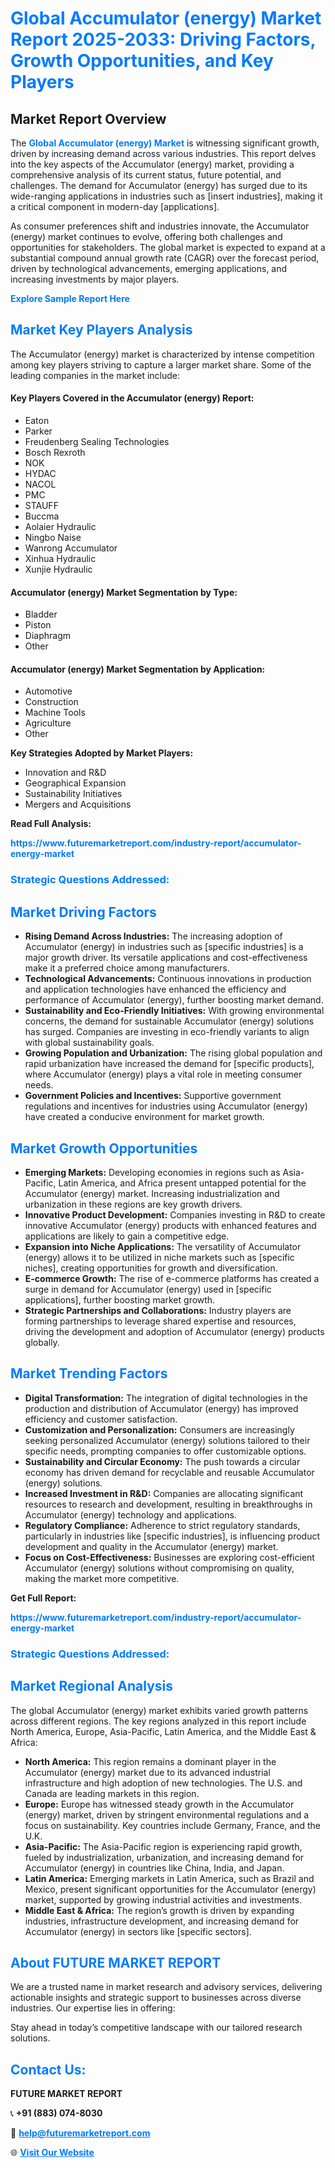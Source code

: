 <h1 style="color: #007BFF;">Global Accumulator (energy) Market Report 2025-2033: Driving Factors, Growth Opportunities, and Key Players</h1>

<section id="overview">
<h2>Market Report Overview</h2>
<p>The <a href="https://www.futuremarketreport.com/industry-report/accumulator-energy-market" style="color: #007BFF; text-decoration: none;"><strong>Global Accumulator (energy) Market</strong></a> is witnessing significant growth, driven by increasing demand across various industries. This report delves into the key aspects of the Accumulator (energy) market, providing a comprehensive analysis of its current status, future potential, and challenges. The demand for Accumulator (energy) has surged due to its wide-ranging applications in industries such as [insert industries], making it a critical component in modern-day [applications].</p>
<p>As consumer preferences shift and industries innovate, the Accumulator (energy) market continues to evolve, offering both challenges and opportunities for stakeholders. The global market is expected to expand at a substantial compound annual growth rate (CAGR) over the forecast period, driven by technological advancements, emerging applications, and increasing investments by major players.</p>
</section>

<section id="overview">
<p><a href="https://www.futuremarketreport.com/request-sample/reportId=85847" style="color: #007BFF; text-decoration: none;"><strong>Explore Sample Report Here</strong></a></p>
</section>

<section id="key-players">
<h2 style="color: #007BFF;">Market Key Players Analysis</h2>
<p>The Accumulator (energy) market is characterized by intense competition among key players striving to capture a larger market share. Some of the leading companies in the market include:</p>
<h4>Key Players Covered in the Accumulator (energy) Report:</h4>
<ul><li>Eaton</li><li>Parker</li><li>Freudenberg Sealing Technologies</li><li>Bosch Rexroth</li><li>NOK</li><li>HYDAC</li><li>NACOL</li><li>PMC</li><li>STAUFF</li><li>Buccma</li><li>Aolaier Hydraulic</li><li>Ningbo Naise</li><li>Wanrong Accumulator</li><li>Xinhua Hydraulic</li><li>Xunjie Hydraulic</li></ul>
<h4>Accumulator (energy) Market Segmentation by Type:</h4>
<ul><li>Bladder</li><li>Piston</li><li>Diaphragm</li><li>Other</li></ul>

<h4>Accumulator (energy) Market Segmentation by Application:</h4>
<ul><li>Automotive</li><li>Construction</li><li>Machine Tools</li><li>Agriculture</li><li>Other</li></ul>
<p><strong>Key Strategies Adopted by Market Players:</strong></p>
<ul>
<li>Innovation and R&D</li>
<li>Geographical Expansion</li>
<li>Sustainability Initiatives</li>
<li>Mergers and Acquisitions</li>
</ul>
</section>

<section>
<p><strong>Read Full Analysis: </strong></p><a href="https://www.futuremarketreport.com/industry-report/accumulator-energy-market" style="color: #007BFF; text-decoration: none;"><strong>https://www.futuremarketreport.com/industry-report/accumulator-energy-market</strong></a>
<h3 style="color: #007BFF;">Strategic Questions Addressed:</h3>
</section>

<section id="driving-factors">
<h2 style="color: #007BFF;">Market Driving Factors</h2>
<ul>
<li><strong>Rising Demand Across Industries:</strong> The increasing adoption of Accumulator (energy) in industries such as [specific industries] is a major growth driver. Its versatile applications and cost-effectiveness make it a preferred choice among manufacturers.</li>
<li><strong>Technological Advancements:</strong> Continuous innovations in production and application technologies have enhanced the efficiency and performance of Accumulator (energy), further boosting market demand.</li>
<li><strong>Sustainability and Eco-Friendly Initiatives:</strong> With growing environmental concerns, the demand for sustainable Accumulator (energy) solutions has surged. Companies are investing in eco-friendly variants to align with global sustainability goals.</li>
<li><strong>Growing Population and Urbanization:</strong> The rising global population and rapid urbanization have increased the demand for [specific products], where Accumulator (energy) plays a vital role in meeting consumer needs.</li>
<li><strong>Government Policies and Incentives:</strong> Supportive government regulations and incentives for industries using Accumulator (energy) have created a conducive environment for market growth.</li>
</ul>
</section>

<section id="growth-opportunities">
<h2 style="color: #007BFF;">Market Growth Opportunities</h2>
<ul>
<li><strong>Emerging Markets:</strong> Developing economies in regions such as Asia-Pacific, Latin America, and Africa present untapped potential for the Accumulator (energy) market. Increasing industrialization and urbanization in these regions are key growth drivers.</li>
<li><strong>Innovative Product Development:</strong> Companies investing in R&D to create innovative Accumulator (energy) products with enhanced features and applications are likely to gain a competitive edge.</li>
<li><strong>Expansion into Niche Applications:</strong> The versatility of Accumulator (energy) allows it to be utilized in niche markets such as [specific niches], creating opportunities for growth and diversification.</li>
<li><strong>E-commerce Growth:</strong> The rise of e-commerce platforms has created a surge in demand for Accumulator (energy) used in [specific applications], further boosting market growth.</li>
<li><strong>Strategic Partnerships and Collaborations:</strong> Industry players are forming partnerships to leverage shared expertise and resources, driving the development and adoption of Accumulator (energy) products globally.</li>
</ul>
</section>

<section id="trending-factors">
<h2 style="color: #007BFF;">Market Trending Factors</h2>
<ul>
<li><strong>Digital Transformation:</strong> The integration of digital technologies in the production and distribution of Accumulator (energy) has improved efficiency and customer satisfaction.</li>
<li><strong>Customization and Personalization:</strong> Consumers are increasingly seeking personalized Accumulator (energy) solutions tailored to their specific needs, prompting companies to offer customizable options.</li>
<li><strong>Sustainability and Circular Economy:</strong> The push towards a circular economy has driven demand for recyclable and reusable Accumulator (energy) solutions.</li>
<li><strong>Increased Investment in R&D:</strong> Companies are allocating significant resources to research and development, resulting in breakthroughs in Accumulator (energy) technology and applications.</li>
<li><strong>Regulatory Compliance:</strong> Adherence to strict regulatory standards, particularly in industries like [specific industries], is influencing product development and quality in the Accumulator (energy) market.</li>
<li><strong>Focus on Cost-Effectiveness:</strong> Businesses are exploring cost-efficient Accumulator (energy) solutions without compromising on quality, making the market more competitive.</li>
</ul>
</section>

<section>
<p><strong>Get Full Report: </strong></p><a href="https://www.futuremarketreport.com/industry-report/accumulator-energy-market" style="color: #007BFF; text-decoration: none;"><strong>https://www.futuremarketreport.com/industry-report/accumulator-energy-market</strong></a>
<h3 style="color: #007BFF;">Strategic Questions Addressed:</h3>
</section>


<section id="regional-analysis">
<h2 style="color: #007BFF;">Market Regional Analysis</h2>
<p>The global Accumulator (energy) market exhibits varied growth patterns across different regions. The key regions analyzed in this report include North America, Europe, Asia-Pacific, Latin America, and the Middle East & Africa:</p>
<ul>
<li><strong>North America:</strong> This region remains a dominant player in the Accumulator (energy) market due to its advanced industrial infrastructure and high adoption of new technologies. The U.S. and Canada are leading markets in this region.</li>
<li><strong>Europe:</strong> Europe has witnessed steady growth in the Accumulator (energy) market, driven by stringent environmental regulations and a focus on sustainability. Key countries include Germany, France, and the U.K.</li>
<li><strong>Asia-Pacific:</strong> The Asia-Pacific region is experiencing rapid growth, fueled by industrialization, urbanization, and increasing demand for Accumulator (energy) in countries like China, India, and Japan.</li>
<li><strong>Latin America:</strong> Emerging markets in Latin America, such as Brazil and Mexico, present significant opportunities for the Accumulator (energy) market, supported by growing industrial activities and investments.</li>
<li><strong>Middle East & Africa:</strong> The region’s growth is driven by expanding industries, infrastructure development, and increasing demand for Accumulator (energy) in sectors like [specific sectors].</li>
</ul>
</section>

<footer>
<h2 style="color: #007BFF;">About FUTURE MARKET REPORT</h2>
<p>We are a trusted name in market research and advisory services, delivering actionable insights and strategic support to businesses across diverse industries. Our expertise lies in offering:</p>

<p>Stay ahead in today’s competitive landscape with our tailored research solutions.</p>

<h2 style="color: #007BFF;">Contact Us:</h2>
<p><strong>FUTURE MARKET REPORT</strong></p>
<p>📞 <strong>+91 (883) 074-8030</strong></p>
<p>📧 <strong><a href="mailto:help@futuremarketreport.com" style="color: #007BFF;">help@futuremarketreport.com</a></strong></p>
<p>🌐 <strong><a href="https://www.futuremarketreport.com/" style="color: #007BFF;">Visit Our Website</a></strong></p>
</footer>